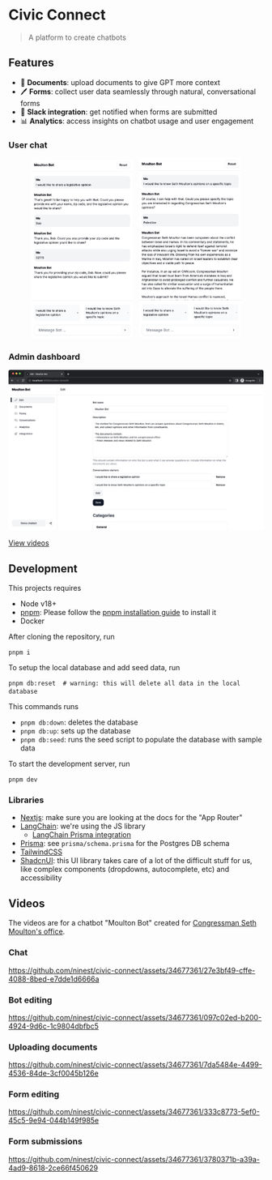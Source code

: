 # Civic Connect

> A platform to create chatbots

## Features

- 📄 **Documents**: upload documents to give GPT more context
- 🖊️ **Forms**: collect user data seamlessly through natural, conversational forms
- 💬 **Slack integration**: get notified when forms are submitted
- 📊 **Analytics**: access insights on chatbot usage and user engagement

### User chat
<p align="center">
  <img src="./assets/2023-12/chat-example-1.png" width="40%" />
  &nbsp;
  <img src="./assets/2023-12/chat-example-2.png" width="40%" />
</p>

### Admin dashboard

![Admin dashboard](./assets/2023-12/edit-bot.png)



[View videos](#Videos)

## Development

This projects requires

- Node v18+ 
- [pnpm](https://pnpm.io/): Please follow the [pnpm installation guide](https://pnpm.io/installation) to install it
- Docker

After cloning the repository, run

```
pnpm i 
```

To setup the local database and add seed data, run

```
pnpm db:reset  # warning: this will delete all data in the local database
```

This commands runs

- `pnpm db:down`: deletes the database
- `pnpm db:up`: sets up the database
- `pnpm db:seed`: runs the seed script to populate the database with sample data

To start the development server, run

```
pnpm dev
```

### Libraries

- [Nextjs](https://nextjs.org/docs): make sure you are looking at the docs for the "App Router"
- [LangChain](https://www.langchain.com/): we're using the JS library
  - [LangChain Prisma integration](https://js.langchain.com/docs/integrations/vectorstores/prisma)
- [Prisma](https://www.prisma.io/): see `prisma/schema.prisma` for the Postgres DB schema
- [TailwindCSS](https://tailwindcss.com/)
- [ShadcnUI](https://ui.shadcn.com/): this UI library takes care of a lot of the difficult stuff for us, like complex components (dropdowns, autocomplete, etc) and accessibility

## Videos

The videos are for a chatbot "Moulton Bot" created for [Congressman Seth Moulton's office](https://moulton.house.gov/).

### Chat

https://github.com/ninest/civic-connect/assets/34677361/27e3bf49-cffe-4088-8bed-e7dde1d6666a

### Bot editing

https://github.com/ninest/civic-connect/assets/34677361/097c02ed-b200-4924-9d6c-1c9804dbfbc5

### Uploading documents

https://github.com/ninest/civic-connect/assets/34677361/7da5484e-4499-4536-84de-3cf0045b126e

### Form editing

https://github.com/ninest/civic-connect/assets/34677361/333c8773-5ef0-45c5-9e94-044b149f985e

### Form submissions

https://github.com/ninest/civic-connect/assets/34677361/3780371b-a39a-4ad9-8618-2ce66f450629
